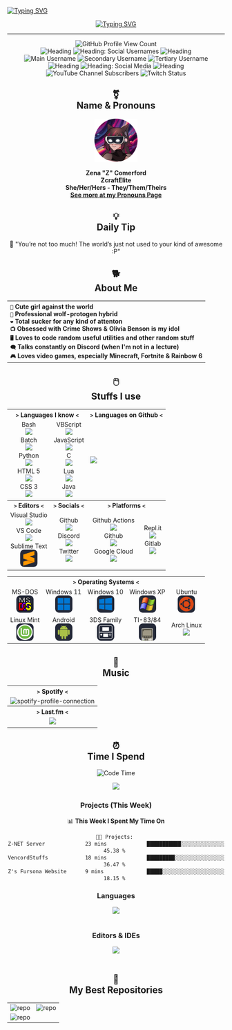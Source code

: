  <a href="https://git.io/typing-svg"><img src="https://readme-typing-svg.demolab.com?font=Fira+Code&duration=3000&color=F72DD8&random=false&width=560&height=30&lines=.%2Fwelcome-to-my-profile.sh;.%2Fhello-there.sh;.%2Fowo.sh;.%2Fcutie.sh" alt="Typing SVG" /></a>
<div align="center">

  <a href="https://git.io/typing-svg"><img src="https://readme-typing-svg.demolab.com?font=Fira+Code&duration=1000&color=F72DD8&center=true&multiline=true&repeat=false&random=false&width=560&height=80&lines=Hello+World!;My+name+is+Z%2C+but+you+know+me+as+ZcraftElite;Welcome+to+my+profile!!!" alt="Typing SVG" /></a>

  ---

<img src="https://komarev.com/ghpvc/?username=zcraftelite9495&color=ff69b4" alt="GitHub Profile View Count"/>
<br>
<img src="https://img.shields.io/badge/--%20-%20grey" alt="Heading"/>
<img src="https://img.shields.io/badge/Social%20Usernames%20-%20ff69b4?color=ff69b4" alt="Heading: Social Usernames"/>
<img src="https://img.shields.io/badge/--%20-%20grey" alt="Heading"/>
<br>
<img src="https://img.shields.io/badge/main%20username%20-%20zcraftelite%20-%20ff69b4?style=flat&logo=similarweb&logoColor=white&color=ff69b4" alt="Main Username"/>
<img src="https://img.shields.io/badge/secondary%20username%20-%20zcraftelite294%20-%20ff69b4?style=flat&logo=similarweb&logoColor=white&color=ff69b4" alt="Secondary Username"/>
<img src="https://img.shields.io/badge/tertiary%20username%20-%20zcraftelite9495%20-%20ff69b4?style=flat&logo=similarweb&logoColor=white&color=ff69b4" alt="Tertiary Username"/>
<br>
<img src="https://img.shields.io/badge/--%20-%20grey" alt="Heading"/>
<img src="https://img.shields.io/badge/Social%20Media%20-%20ff69b4?color=ff69b4" alt="Heading: Social Media"/>
<img src="https://img.shields.io/badge/--%20-%20grey" alt="Heading"/>
<br>
<img src="https://img.shields.io/youtube/channel/subscribers/UCmzYJthOjXSwrET0Wfkj8tA?style=flat&logo=youtube&logoColor=white&label=youtube%20subs&color=ff69b4" alt="YouTube Channel Subscribers"/>
<img src="https://img.shields.io/twitch/status/zcraftelite?style=flat&logo=twitch&logoColor=white&color=ff69b4&label=twitch%20status" alt="Twitch Status"/>
  
  ## ⚧️</br>Name & Pronouns

  <img src="New Fursona Profile Picture (Circular).png" height=100>

  **Zena "Z" Comerford**</br>
  **ZcraftElite**</br>
  **She/Her/Hers - They/Them/Theirs**</br>
  [**See more at my Pronouns Page**](https://en.pronouns.page/@zcraftelite)

  ## 💡</br>Daily Tip
<!--START_SECTION:zDailyTip-->
🖤 "You’re not too much! The world’s just not used to your kind of awesome :P"
<!--END_SECTION:zDailyTip-->
  

  ## 🐕</br>About Me

  <table>
   <tr>
    <th align="left">
     <code>👧</code> Cute girl against the world </br>
     <code>🐶</code> Professional wolf-protogen hybrid </br>
     <code>❤️</code> Total sucker for any kind of attenton </br>
     <code>📺</code> Obsessed with Crime Shows & Olivia Benson is my idol </br>
     <code>🖥️</code> Loves to code random useful utilities and other random stuff </br>
     <code>🗨️</code> Talks constantly on Discord (when I'm not in a lecture) </br>
     <code>🎮</code> Loves video games, especially Minecraft, Fortnite & Rainbow 6 </br>
    </th>
   </tr>
  </table>

  
  ## 🖱️</br>Stuffs I use
  
<table border="0">
    <tr>
        <th colspan="2"><code>></code> Languages I know <code><</code></th>
        <th colspan="2"><code>></code> Languages on Github <code><</code></th>
    </tr>
    <tr>
        <td align="center">
            <span>Bash</span><br><img src="https://skillicons.dev/icons?i=bash" height="40"/><br>
            <span>Batch</span><br><img src="https://skillicons.dev/icons?i=bash" height="40"/><br>
            <span>Python</span><br><img src="https://skillicons.dev/icons?i=python" height="40"/><br>
            <span>HTML 5</span><br><img src="https://skillicons.dev/icons?i=html" height="40"/><br>
            <span>CSS 3</span><br><img src="https://skillicons.dev/icons?i=css" height="40"/><br>
        </td>
        <td align="center">
            <span>VBScript</span><br><img src="https://skillicons.dev/icons?i=visualstudio" height="40"/><br>
            <span>JavaScript</span><br><img src="https://skillicons.dev/icons?i=js" height="40"/><br>
            <span>C</span><br><img src="https://skillicons.dev/icons?i=c" height="40"/><br>
            <span>Lua</span><br><img src="https://skillicons.dev/icons?i=lua" height="40"/><br>
            <span>Java</span><br><img src="https://skillicons.dev/icons?i=java" height="40"/><br>
        </td>
        <td colspan="2">
            <img src="https://github-readme-stats.vercel.app/api/top-langs/?username=zcraftelite9495&bg_color=00000000&title_color=FFFFFF&text_color=FFFFFF&hide_border=true" align="center"/>
        </td>
    </tr>
    <tr>
        <th><code>></code> Editors <code><</code></th>
        <th><code>></code> Socials <code><</code></th>
        <th colspan="2"><code>></code> Platforms <code><</code></th>
    </tr>
    <tr>
        <td align="center">
            <span>Visual Studio</span><br><img src="https://skillicons.dev/icons?i=visualstudio" height="40"/><br>
            <span>VS Code</span><br><img src="https://skillicons.dev/icons?i=vscode" height="40"/><br>
            <span>Sublime Text</span><br><img src="./owo.png" height="40"/><br>
        </td>
        <td align="center">
            <span>Github</span><br><img src="https://skillicons.dev/icons?i=github" height="40"/><br>
            <span>Discord</span><br><img src="https://skillicons.dev/icons?i=discord" height="40"/><br>
            <span>Twitter</span><br><img src="https://skillicons.dev/icons?i=twitter" height="40"/><br>
        </td>
        <td align="center">
            <span>Github Actions</span><br><img src="https://skillicons.dev/icons?i=githubactions" height="40"/><br>
            <span>Github</span><br><img src="https://skillicons.dev/icons?i=github" height="40"/><br>
            <span>Google Cloud</span><br><img src="https://skillicons.dev/icons?i=gcp" height="40"/><br>
        </td>
        <td align="center">
            <span>Repl.it</span><br><img src="https://skillicons.dev/icons?i=replit" height="40"/><br>
            <span>Gitlab</span><br><img src="https://skillicons.dev/icons?i=gitlab" height="40"/><br>
        </td>
    </tr>
</table>

<table>
    <tr>
        <th colspan="5"><code>></code> Operating Systems <code><</code></th>
    </tr>
    <tr>
        <td align="center">
            <span>MS-DOS</span><br><img src="./Icons/msdos.png" height="40"/><br>
        </td>
        <td align="center">
            <span>Windows 11</span><br><img src="./Icons/windows11.png" height="40"/><br>
        </td>
        <td align="center">
            <span>Windows 10</span><br><img src="./Icons/windows10.png" height="40"/><br>
        </td>
        <td align="center">
            <span>Windows XP</span><br><img src="./Icons/windowsxp.png" height="40"/><br>
        </td>
        <td align="center">
            <span>Ubuntu</span><br><img src="./Icons/ubuntu.png" height="40"/><br>
        </td>
    </tr>
    <tr>
        <td align="center">
            <span>Linux Mint</span><br><img src="./Icons/linux-mint.png" height="40"/><br>
        </td>
        <td align="center">
            <span>Android</span><br><img src="./Icons/android.png" height="40"/><br>
        </td>
        <td align="center">
            <span>3DS Family</span><br><img src="./Icons/3ds.png" height="40"/><br>
        </td>
        <td align="center">
            <span>TI-83/84</span><br><img src="./Icons/ti8384.png" height="40"/><br>
        </td>
        <td align="center">
            <span>Arch Linux</span><br><img src="https://skillicons.dev/icons?i=arch" height="40"/><br>
        </td>
    </tr>
</table>
  
  ## 🎵</br>Music

   <table>
    <tr>
     <th align="center"><code>></code> Spotify <code><</code></th>
    </tr>
    <tr>
     <td align="center"><img width="400" alt="spotify-profile-connection" href="https://open.spotify.com/user/zcomer4d" src="https://spotify-github-profile.kittinanx.com/api/view?uid=zcomer4d&cover_image=true&theme=default&show_offline=false&background_color=121212&interchange=false"/></td>
    </tr>
    <tr>
     <th align="center"><code>></code> Last.fm <code><</code></th>
    </tr>
    <tr>
     <td align="center"><img width="400" src="https://github-readme-lastfm-stats.netlify.app/.netlify/functions/card?user=zcraftelite&theme=dark"/></td>
    </tr>
   </table>

  ## ⏰</br>Time I Spend

![Code Time](http://img.shields.io/badge/Code%20Time-174%20hrs%2041%20mins-blue)

<img src="https://wakatime.com/share/@zcraftelite/d0d3e6a5-4f76-452b-b6a8-d1c5bab66fa4.svg">

### Projects (This Week)
<!--START_SECTION:projectStats-->
📊 **This Week I Spent My Time On** 

```text
🐱‍💻 Projects: 
Z-NET Server             23 mins             ███████████░░░░░░░░░░░░░░   45.38 % 
VencordStuffs            18 mins             █████████░░░░░░░░░░░░░░░░   36.47 % 
Z's Fursona Website      9 mins              █████░░░░░░░░░░░░░░░░░░░░   18.15 % 
```


<!--END_SECTION:projectStats-->



### Languages

  <table>
   <tr>
    <img src="https://wakatime.com/share/@018db32b-732a-4704-b635-68d311538b3f/e1be9788-52d2-4034-b284-27f0fe7772da.svg"/>
   </tr>
  </table>

### Editors & IDEs

  <table>
   <tr>
    <img src="https://wakatime.com/share/@018db32b-732a-4704-b635-68d311538b3f/5722bcaf-a2a6-4b2e-9075-4ec01f3b8e42.svg"/>
   </tr>
  </table>
  

  ## 📓</br>My Best Repositories
   
  <table>
    <tr>
      <td align="left"><a href="https://github.com/zcraftelite9495/codingstuffs"><img src="https://github-readme-stats.vercel.app/api/pin/?username=zcraftelite9495&repo=codingstuffs&bg_color=00000000&hide_border=true" alt="repo" align="left"/></a></td>
      <td align="left"><a href="https://github.com/zcraftelite9495/gamesessionmanager"><img src="https://github-readme-stats.vercel.app/api/pin/?username=zcraftelite9495&repo=gamesessionmanager&bg_color=00000000&hide_border=true" alt="repo" align="left"/></a></td>
    </tr>
    <tr>
      <td colspan=2 align="left"><a href="https://github.com/zcraftelite9495/lemmekissdanpc"><img src="https://github-readme-stats.vercel.app/api/pin/?username=zcraftelite9495&repo=lemmekissdanpc&bg_color=00000000&hide_border=true" alt="repo" align="left"/></a></td>
    </tr>
  </table>
  
</div>
